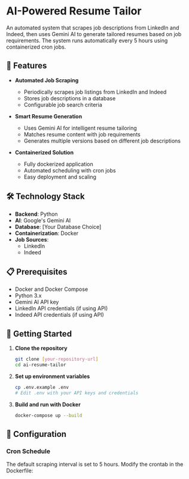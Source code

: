 # AI-Powered Resume Tailor

An automated system that scrapes job descriptions from LinkedIn and Indeed, then uses Gemini AI to generate tailored resumes based on job requirements. The system runs automatically every 5 hours using containerized cron jobs.

## 🌟 Features

- **Automated Job Scraping**
  - Periodically scrapes job listings from LinkedIn and Indeed
  - Stores job descriptions in a database
  - Configurable job search criteria

- **Smart Resume Generation**
  - Uses Gemini AI for intelligent resume tailoring
  - Matches resume content with job requirements
  - Generates multiple versions based on different job descriptions

- **Containerized Solution**
  - Fully dockerized application
  - Automated scheduling with cron jobs
  - Easy deployment and scaling

## 🛠️ Technology Stack

- **Backend**: Python
- **AI**: Google's Gemini AI
- **Database**: [Your Database Choice]
- **Containerization**: Docker
- **Job Sources**: 
  - LinkedIn
  - Indeed

## 📋 Prerequisites

- Docker and Docker Compose
- Python 3.x
- Gemini AI API key
- LinkedIn API credentials (if using API)
- Indeed API credentials (if using API)

## 🚀 Getting Started

1. **Clone the repository**
   ```bash
   git clone [your-repository-url]
   cd ai-resume-tailor
   ```

2. **Set up environment variables**
   ```bash
   cp .env.example .env
   # Edit .env with your API keys and credentials
   ```

3. **Build and run with Docker**
   ```bash
   docker-compose up --build
   ```

## 🔧 Configuration

### Cron Schedule
The default scraping interval is set to 5 hours. Modify the crontab in the Dockerfile:
